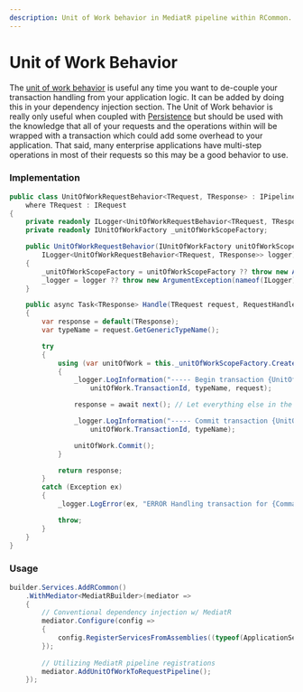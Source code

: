 ```yaml
---
description: Unit of Work behavior in MediatR pipeline within RCommon.
---
```


# Unit of Work Behavior

The [unit of work behavior](https://github.com/RCommon-Team/RCommon/blob/master/Src/RCommon.ApplicationServices/Behaviors/UnitOfWorkBehavior.cs) is useful any time you want to de-couple your transaction handling from your application logic. It can be added by doing this in your dependency injection section. The Unit of Work behavior is really only useful when coupled with [Persistence](../../persistence/) but should be used with the knowledge that all of your requests and the operations within will be wrapped with a transaction which could add some overhead to your application. That said, many enterprise applications have multi-step operations in most of their requests so this may be a good behavior to use.&#x20;

### Implementation

```csharp
public class UnitOfWorkRequestBehavior<TRequest, TResponse> : IPipelineBehavior<TRequest, TResponse>
    where TRequest : IRequest
{
    private readonly ILogger<UnitOfWorkRequestBehavior<TRequest, TResponse>> _logger;
    private readonly IUnitOfWorkFactory _unitOfWorkScopeFactory;

    public UnitOfWorkRequestBehavior(IUnitOfWorkFactory unitOfWorkScopeFactory,
        ILogger<UnitOfWorkRequestBehavior<TRequest, TResponse>> logger)
    {
        _unitOfWorkScopeFactory = unitOfWorkScopeFactory ?? throw new ArgumentException(nameof(IUnitOfWorkFactory));
        _logger = logger ?? throw new ArgumentException(nameof(ILogger));
    }

    public async Task<TResponse> Handle(TRequest request, RequestHandlerDelegate<TResponse> next, CancellationToken cancellationToken)
    {
        var response = default(TResponse);
        var typeName = request.GetGenericTypeName();

        try
        {
            using (var unitOfWork = this._unitOfWorkScopeFactory.Create(TransactionMode.Default))
            {
                _logger.LogInformation("----- Begin transaction {UnitOfWorkTransactionId} for {CommandName} ({@Command})",
                    unitOfWork.TransactionId, typeName, request);

                response = await next(); // Let everything else in the request happen

                _logger.LogInformation("----- Commit transaction {UnitOfWorkTransactionId} for {CommandName}",
                    unitOfWork.TransactionId, typeName);

                unitOfWork.Commit();
            }

            return response;
        }
        catch (Exception ex)
        {
            _logger.LogError(ex, "ERROR Handling transaction for {CommandName} ({@Command})", typeName, request);

            throw;
        }
    }
}
```

### Usage

```csharp
builder.Services.AddRCommon()
    .WithMediator<MediatRBuilder>(mediator =>
    {
        // Conventional dependency injection w/ MediatR
        mediator.Configure(config =>
        {
            config.RegisterServicesFromAssemblies((typeof(ApplicationServicesRegistration).GetTypeInfo().Assembly));
        });
        
        // Utilizing MediatR pipeline registrations
        mediator.AddUnitOfWorkToRequestPipeline();
    });
```
